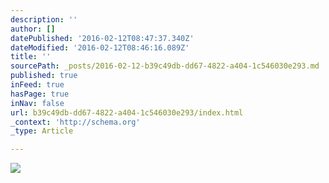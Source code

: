```yaml
---
description: ''
author: []
datePublished: '2016-02-12T08:47:37.340Z'
dateModified: '2016-02-12T08:46:16.089Z'
title: ''
sourcePath: _posts/2016-02-12-b39c49db-dd67-4822-a404-1c546030e293.md
published: true
inFeed: true
hasPage: true
inNav: false
url: b39c49db-dd67-4822-a404-1c546030e293/index.html
_context: 'http://schema.org'
_type: Article

---
```

![](https://the-grid-user-content.s3-us-west-2.amazonaws.com/92f70dec-66da-4cb3-99ff-7d9ceee0af3f.png)